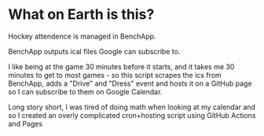 # What on Earth is this?

Hockey attendence is managed in BenchApp.

BenchApp outputs ical files Google can subscribe to.

I like being at the game 30 minutes before it starts, and it takes me 30 minutes to get to most games - so this script scrapes the ics from BenchApp, adds a "Drive" and "Dress" event and hosts it on a GitHub page so I can subscribe to them on Google Calendar.

Long story short, I was tired of doing math when looking at my calendar and so I created an overly complicated cron+hosting script using GitHub Actions and Pages

